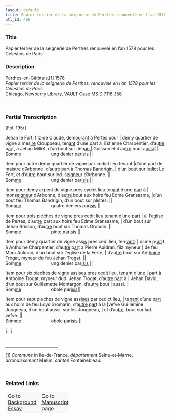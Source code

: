 ```yaml
---  
layout: default  
title: Papier terrier de la seignerie de Perthes renouvelé en l’an 1578 pour les Célestins de Paris  
utl_id: 466
---
```


### Title

Papier terrier de la seignerie de Perthes renouvelé en l’an 1578 pour les Célestins de Paris

### Description

<p>Perthes-en-Gâtinais,<a href="#_ftn1" name="_ftnref1" title="" id="_ftnref1">[1]</a> 1578     <br /><em>Papier terrier de la seignerie de Perthes, renouvelé en l’an 1578 pour les Célestins de Paris</em><br />
Chicago, Newberry Library, VAULT Case MS D 7116 .158</p>
<p> </p>


### Partial Transcription

<p>[Fol. 195r]</p>
<p>Jehan le Fort, filz de Claude, dem<u>ourant</u> à Pertes pour | demy quartier de vigne à mes<u>ire</u> Clouppeau, ten<u>ant</u> d’une part à  Estienne Charpentier, d’au<u>tre</u> p<u>ar</u>t, à Jehan Millet, d’un bout sur Jeh<u>an </u>| Guisson et d’au<u>tre</u> bout a<u>ussi</u>.||<br />
Som<u>me</u>                        ung denier par<u>isis</u> ||</p>
<p>Item pour autre demy quartier de vigne par cedict lieu tenant |d’une part de maistre d’Arbonne, d’au<u>tre</u> p<u>ar</u>t à Thomas Bandrigin, | d’un bout sur ledict Le Fort, et d’au<u>tre</u> bout sur led. s<u>eigneu</u>r d’Arbonne. ||<br />
Som<u>me</u>                        ung denier par<u>isis</u> ||</p>
<p>Item pour demy arpent de vigne pres cydict lieu ten<u>ant</u> d’une p<u>ar</u>t à | mons<u>eigneu</u>r d’Arbonne, d’au<u>tre</u> bout aux hoirs feu Edme Gransasme, |d’un bout feu Thomas Bandrigin, d’un bout sur plistes. ||<br />
Som<u>me</u>                        quatre deniers par<u>isis</u> ||</p>
<p>Item pour trois pieches de vigne pres cedit lieu ten<u>ant</u> d’une p<u>art</u> | à  l’eglise de Pertes, d’aut<u>re</u> part aux hoirs feu Edme Gransasme, | d’un bout sur Jehan Brisson, d’au<u>tre</u> bout sur Thomas Grondin. ||<br />
Som<u>me</u>                        pinte par<u>isis</u> ||</p>
<p>Item pour demy quartier de vigne ass<u>is</u> pres ced. lieu, ten{<u>ant</u>} | d’une p{<u>ar</u>}t à Anthoine Charpentier, d’au<u>tre</u> p<u>ar</u>t à Pierre Auldran, filz myneur | de feu Marc Auldran, d’un bout sur l’eglise de la Ferté, | d’au<u>tre</u> bout sur Ant<u>hoine</u> Trogat, myneur de feu Jehan Trogat. ||<br />
Som<u>me</u>                        ung denier par<u>isis</u> ||</p>
<p>Item pour six pieches de vigne ass<u>ises</u> pres cedit lieu, te<u>nant</u> d’une | part à Anthoine Trogat, myneur dud. Jehan Trogat, d’au<u>tre</u> p<u>ar</u>t à | Jehan David, d’un bout sur Guillemette Montargon, d’aut<u>re</u> bout | aussi. ||<br />
Som<u>me</u>                        obole par<u>isis</u>||</p>
<p>Item pour sept pieches de vigne ass<u>ises</u> par cedict lieu, | te<u>nant</u> d’une p<u>art</u> aux hoirs de feu Loys Gromarin, d’a<u>utre</u> p<u>ar</u>t à la |vefve Guillemine Jougneau, d’un bout aussi  sur les Jougneau, | et d’au<u>tre</u>  bout sur lad. vefve. ||<br />
Som<u>me</u>                        obole par<u>isis</u> ||</p>
<p>[…]</p>
<div> 
<hr align="left" size="1" width="33%" /><div id="ftn1"><a href="#_ftnref1" name="_ftn1" title="" id="_ftn1">[1]</a> <em>Commune</em> in Ile-de-France, <em>département </em>Seine-et-Marne, <em>arrondissement </em>Melun, <em>canton</em> Fontainebleau.</div>
</div>
<p> </p>


### Related Links

<table border="0.5" cellpadding="1" cellspacing="1" style="width: 200px; background-color:#F8F8F8;">
    <tbody style="border-color:#ccc">
        <tr style="border-color:#ccc">
            <td>Go to <a href="https://centerfordigitalhumanities.github.io/Newberry-French-paleography/_background_essay/466" target="_blank">Background Essay</a></td>
            <td>Go to <a href="https://centerfordigitalhumanities.github.io/Newberry-French-paleography/www/record.html?id=466" target="_blank">Manuscript</a> page</td>
        </tr>
    </tbody>
</table>